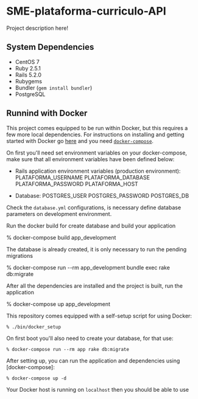 SME-plataforma-curriculo-API
=====

Project description here!

System Dependencies
-------------------

- CentOS 7
- Ruby 2.5.1
- Rails 5.2.0
- Rubygems
- Bundler (`gem install bundler`)
- PostgreSQL

Runnind with Docker
---------------------------

This project comes equipped to be run within Docker, but this requires a few more local dependencies. For instructions on installing and getting started with Docker go [here](https://www.docker.com/products/docker) and you need [`docker-compose`](https://docs.docker.com/compose/overview/).

On first you'll need set environment variables on your docker-compose, make sure that all environment variables have been defined below:

- Rails application environment variables (production environment):
  PLATAFORMA_USERNAME
  PLATAFORMA_DATABASE
  PLATAFORMA_PASSWORD
  PLATAFORMA_HOST

- Database:
    POSTGRES_USER
    POSTGRES_PASSWORD
    POSTGRES_DB

Check the `database.yml` configurations, is necessary define database parameters on development environment.

Run the docker build for create database and build your application

  % docker-compose build app_development

The database is already created, it is only necessary to run the pending migrations

  % docker-compose run --rm app_development bundle exec rake db:migrate

After all the dependencies are installed and the project is built, run the application

  % docker-compose up app_development

This repository comes equipped with a self-setup script for using Docker:

    % ./bin/docker_setup

On first boot you'll also need to create your database, for that use:

    % docker-compose run --rm app rake db:migrate

After setting up, you can run the application and dependencies using [docker-compose]:

    % docker-compose up -d

Your Docker host is running on `localhost` then you should be able to use

